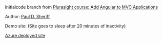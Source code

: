 Initialcode branch from [Plurasight course: Add Angular to MVC Applications](https://app.pluralsight.com/library/courses/mvc-applications-add-angular/description) 

Author: [Paul D. Sheriff](https://www.pluralsight.com/authors/paul-sheriff) 

Demo site: (Site goes to sleep after 20 minutes of inactivity)

<a href="https://ps-285-add-angular-to-mvc-applications.azurewebsites.net/" target="ps285ws">Azure deployed site</a>

